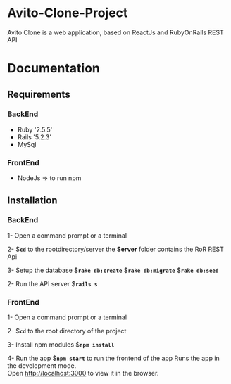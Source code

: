 # Avito-Clone-Project
Avito Clone is a web application, based on ReactJs and RubyOnRails REST API 

# Documentation

## Requirements
### BackEnd 
- Ruby '2.5.5'
- Rails '5.2.3' 
- MySql

### FrontEnd 
- NodeJs => to run npm

## Installation
### BackEnd 
1- Open a command prompt or a terminal

2- $**`cd`** to the rootdirectory/server
  the **Server** folder contains the RoR REST Api 
  
3- Setup the database
  $**`rake db:create`**
  $**`rake db:migrate`**
  $**`rake db:seed`**
  
2- Run the API server
  $**`rails s`**

### FrontEnd 
1- Open a command prompt or a terminal

2- $**`cd`** to the root directory of the project

3- Install npm modules
  $**`npm install`**

4- Run the app
  $**`npm start`** to run the frontend of the app
  Runs the app in the development mode.<br>
  Open [http://localhost:3000](http://localhost:3000) to view it in the browser.
